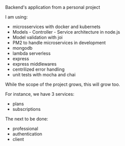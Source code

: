 Backend's application from a personal project

I am using:

- microsservices with docker and kubernets
- Models - Controller - Service architecture in node.js
- Model validation with joi
- PM2 to handle microservices in development
- mongodb
- lambda serverless
- express
- express middlewares
- centrilized error handling
- unit tests with mocha and chai



While the scope of the project grows, this will grow too.

For instance, we have 3 services:

- plans
- subscriptions



The next to be done:

- professional
- authentication
- client


